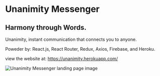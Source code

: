# Unanimity Messenger
## Harmony through Words.

Unanimity, instant communication that connects you to anyone.<br />

Poweder by: React.js, React Router, Redux, Axios, Firebase, and Heroku.

view the website at: https://unanimity.herokuapp.com/

<image src="https://github.com/Blaine137/unanimityFIREBASE/blob/master/primaryimageofpage.png" alt="Unanimity Messenger landing page image" />
